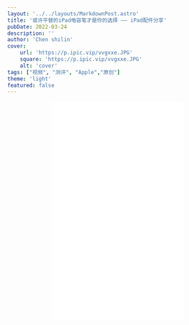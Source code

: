 ```yaml
---
layout: '../../layouts/MarkdownPost.astro'
title: '或许平替的iPad电容笔才是你的选择 —— iPad配件分享'
pubDate: 2022-03-24
description: ''
author: 'Chen shilin'
cover:
    url: 'https://p.ipic.vip/vvgxxe.JPG'
    square: 'https://p.ipic.vip/vvgxxe.JPG'
    alt: 'cover'
tags: ["视频", "测评", "Apple","原创"]
theme: 'light'
featured: false
---
```


<div align="center">
  <iframe src="//player.bilibili.com/player.html?aid=937578811&bvid=BV1xT4y1i7Vv&cid=557857874&p=1" scrolling="no" border="0" height="500" frameborder="no" framespacing="0" allowfullscreen="true"></iframe>
</div>
